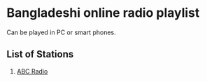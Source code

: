 # Bangladeshi online radio playlist

Can be played in PC or smart phones.

## List of Stations

1. [ABC Radio](https://www.abcradio.fm/)
